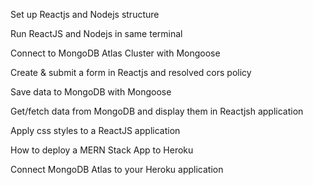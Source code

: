 
Set up Reactjs and Nodejs structure

Run ReactJS and Nodejs in same terminal

Connect to MongoDB Atlas Cluster with Mongoose

Create & submit a form in Reactjs and resolved cors policy

Save data to MongoDB with Mongoose

Get/fetch data from MongoDB and display them in Reactjsh application

Apply css styles to a ReactJS application

How to deploy a MERN Stack App to Heroku

Connect MongoDB Atlas to your Heroku application

